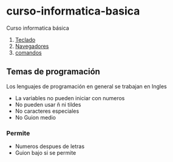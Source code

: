 # curso-informatica-basica
Curso informatica básica

1. [Teclado](teclado/readme.md)
2. [Navegadores](navegadores/readme.md)
2. [comandos](comandos/readme.md)


## Temas de programación

Los lenguajes de programación en general se trabajan en Ingles

- La variables no pueden iniciar con numeros
- No pueden usar ñ ni tildes
- No caracteres especiales
- No Guion medio 

### Permite
- Numeros despues de letras
- Guion bajo si se permite
